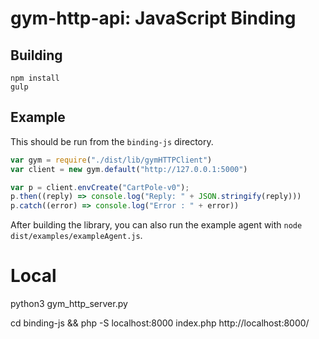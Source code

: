# gym-http-api: JavaScript Binding


## Building

```
npm install
gulp
```

## Example

This should be run from the `binding-js` directory.

```javascript
var gym = require("./dist/lib/gymHTTPClient")
var client = new gym.default("http://127.0.0.1:5000")

var p = client.envCreate("CartPole-v0");
p.then((reply) => console.log("Reply: " + JSON.stringify(reply)))
p.catch((error) => console.log("Error : " + error))
```

After building the library, you can also run the example agent with `node dist/examples/exampleAgent.js`. 


# Local
python3 gym_http_server.py

cd binding-js && php -S localhost:8000 index.php
http://localhost:8000/